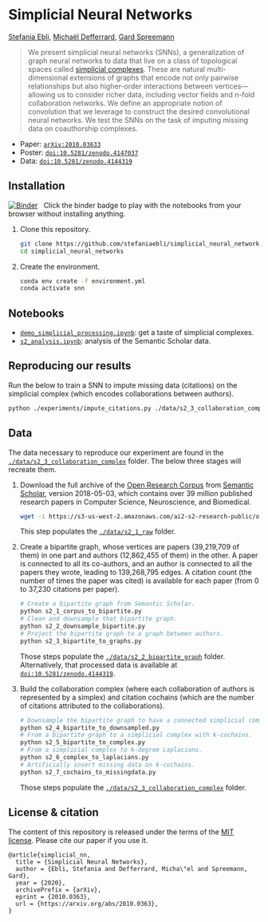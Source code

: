 # Simplicial Neural Networks

[Stefania Ebli], [Michaël Defferrard], [Gard Spreemann]

[Stefania Ebli]: https://people.epfl.ch/stefania.ebli
[Michaël Defferrard]: https://deff.ch/
[Gard Spreemann]: https://www.epfl.ch/labs/hessbellwald-lab/

> We present simplicial neural networks (SNNs), a generalization of graph neural networks to data that live on a class of topological spaces called [simplicial complexes].
> These are natural multi-dimensional extensions of graphs that encode not only pairwise relationships but also higher-order interactions between vertices—allowing us to consider richer data, including vector fields and n-fold collaboration networks.
> We define an appropriate notion of convolution that we leverage to construct the desired convolutional neural networks.
> We test the SNNs on the task of imputing missing data on coauthorship complexes.

[PyTorch]: https://pytorch.org
[simplicial complexes]: https://en.wikipedia.org/wiki/Simplicial_complex

* Paper: [`arXiv:2010.03633`][paper]
* Poster: [`doi:10.5281/zenodo.4147037`][poster]
* Data: [`doi:10.5281/zenodo.4144319`][data]

[paper]: https://arxiv.org/abs/2010.03633
[poster]: https://doi.org/10.5281/zenodo.4147037
[data]: https://doi.org/10.5281/zenodo.4144319

## Installation

[![Binder](https://mybinder.org/badge_logo.svg)][binder]
&nbsp; Click the binder badge to play with the notebooks from your browser without installing anything.

[binder]: https://mybinder.org/v2/gh/stefaniaebli/simplicial_neural_networks/main?urlpath=lab

1. Clone this repository.
    ```sh
    git clone https://github.com/stefaniaebli/simplicial_neural_networks.git
    cd simplicial_neural_networks
    ```

2. Create the environment.
    ```sh
    conda env create -f environment.yml
    conda activate snn
    ```

## Notebooks

* [`demo_simplicial_processing.ipynb`]: get a taste of simplicial complexes.
* [`s2_analysis.ipynb`]: analysis of the Semantic Scholar data.

[`demo_simplicial_processing.ipynb`]: https://nbviewer.jupyter.org/github/stefaniaebli/simplicial_neural_networks/blob/main/notebooks/demo_simplicial_processing.ipynb
[`s2_analysis.ipynb`]: https://nbviewer.jupyter.org/github/stefaniaebli/simplicial_neural_networks/blob/main/notebooks/s2_analysis.ipynb

## Reproducing our results

Run the below to train a SNN to impute missing data (citations) on the simplicial complex (which encodes collaborations between authors).

```sh
python ./experiments/impute_citations.py ./data/s2_3_collaboration_complex .experiments/output 150250 30
```

## Data

The data necessary to reproduce our experiment are found in the [`./data/s2_3_collaboration_complex`](./data/s2_3_collaboration_complex) folder.
The below three stages will recreate them.

[Semantic Scholar]: https://semanticscholar.org
[Open Research Corpus]: https://api.semanticscholar.org/corpus

1. Download the full archive of the [Open Research Corpus] from [Semantic Scholar], version 2018-05-03, which contains over 39 million published research papers in Computer Science, Neuroscience, and Biomedical.
    ```sh
    wget -i https://s3-us-west-2.amazonaws.com/ai2-s2-research-public/open-corpus/2018-05-03/manifest.txt -P data/s2_1_raw/
    ```
   This step populates the [`./data/s2_1_raw`](./data/s2_1_raw) folder.

2. Create a bipartite graph, whose vertices are papers (39,219,709 of them) in one part and authors (12,862,455 of them) in the other.
   A paper is connected to all its co-authors, and an author is connected to all the papers they wrote, leading to 139,268,795 edges.
   A citation count (the number of times the paper was cited) is available for each paper (from 0 to 37,230 citations per paper).
    ```sh
    # Create a bipartite graph from Semantic Scholar.
    python s2_1_corpus_to_bipartite.py
    # Clean and downsample that bipartite graph.
    python s2_2_downsample_bipartite.py
    # Project the bipartite graph to a graph between authors.
    python s2_3_bipartite_to_graphs.py
    ```
   Those steps populate the [`./data/s2_2_bipartite_graph`](./data/s2_2_bipartite_graph) folder.
   Alternatively, that processed data is available at [`doi:10.5281/zenodo.4144319`][data].

3. Build the collaboration complex (where each collaboration of authors is represented by a simplex) and citation cochains (which are the number of citations attributed to the collaborations).
    ```sh
    # Downsample the bipartite graph to have a connected simplicial complex.
    python s2_4_bipartite_to_downsampled.py
    # From a bipartite graph to a simplicial complex with k-cochains.
    python s2_5_bipartite_to_complex.py
    # From a simplicial complex to k-degree Laplacians.
    python s2_6_complex_to_laplacians.py
    # Artificially insert missing data on k-cochains.
    python s2_7_cochains_to_missingdata.py
    ```
   Those steps populate the [`./data/s2_3_collaboration_complex`](./data/s2_3_collaboration_complex) folder.

## License & citation

The content of this repository is released under the terms of the [MIT license](LICENSE.txt).
Please cite our paper if you use it.

```
@article{simplicial_nn,
  title = {Simplicial Neural Networks},
  author = {Ebli, Stefania and Defferrard, Micha\"el and Spreemann, Gard},
  year = {2020},
  archivePrefix = {arXiv},
  eprint = {2010.0363},
  url = {https://arxiv.org/abs/2010.0363},
}
```
